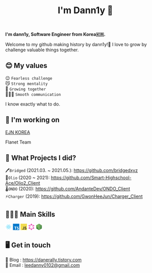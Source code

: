 # <div align="center"> I'm Dann1y 👋 </div>

<br />

<strong>I'm dann1y, Software Engineer from Korea🇰🇷.</strong>

Welcome to my github making history by dann1y!🙌 I love to grow by challenge valuable things together.

## 😊 My values

😉 `Fearless challenge`<br />
😼 `Strong mentality`<br />
🤝 `Growing together`<br />
💁🏻‍♂️ `Smooth communication`<br />

I know exactly what to do.

## 🏢 I'm working on

[EJN KOREA](https://ejn.gg/kr)

Flanet Team

## 🎯 What Projects I did?

🖊`Bridged` (2021.03. ~ 2021.05.): https://github.com/bridgedxyz<br />
🥑`Olio` (2020 ~ 2021): https://github.com/Smart-Highschool-Ace/Olio2_Client<br />
🌡`ONDO` (2020): https://github.com/AndanteDev/ONDO_Client<br />
⚡`Charger` (2019): https://github.com/GwonHeeJun/Charger_Client<br />

## 👨🏻‍💻 Main Skills

<p>
<code><img height="20" src="https://raw.githubusercontent.com/github/explore/80688e429a7d4ef2fca1e82350fe8e3517d3494d/topics/react/react.png" style="max-width:100%;"></code>
<code><img height="20" src="https://raw.githubusercontent.com/github/explore/80688e429a7d4ef2fca1e82350fe8e3517d3494d/topics/typescript/typescript.png" style="max-width:100%;"></code>
<code><img height="20" src="https://raw.githubusercontent.com/github/explore/80688e429a7d4ef2fca1e82350fe8e3517d3494d/topics/javascript/javascript.png" style="max-width:100%;"></code>
<code><img height="20" src="https://raw.githubusercontent.com/github/explore/5c058a388828bb5fde0bcafd4bc867b5bb3f26f3/topics/graphql/graphql.png" style="max-width:100%;"></code>
<code><img height="20" src="https://raw.githubusercontent.com/github/explore/80688e429a7d4ef2fca1e82350fe8e3517d3494d/topics/nodejs/nodejs.png" style="max-width:100%;"></code>
</p>

## 🖥 Get in touch

📄 Blog : https://danerally.tistory.com <br />
📮 Email : leedanny0102@gmail.com

<!--
**skypedanny/skypedanny** is a ✨ _special_ ✨ repository because its `README.md` (this file) appears on your GitHub profile.

Here are some ideas to get you started:

- 🔭 I’m currently working on ...
- 🌱 I’m currently learning ...
- 👯 I’m looking to collaborate on ...
- 🤔 I’m looking for help with ...
- 💬 Ask me about ...
- 📫 How to reach me: ...
- 😄 Pronouns: ...
- ⚡ Fun fact: ...
-->
